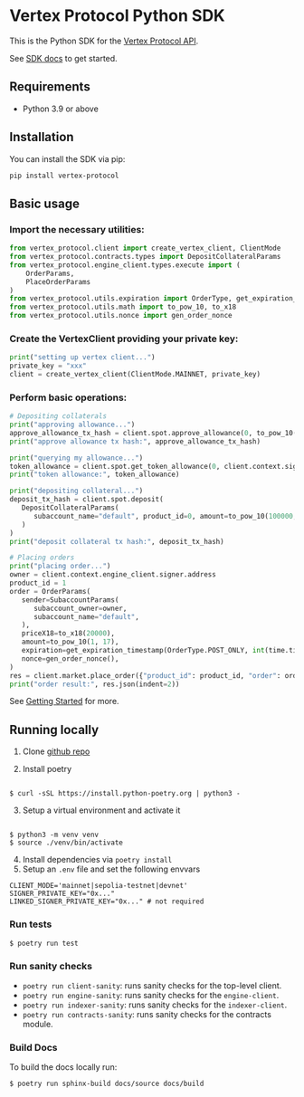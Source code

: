 # Vertex Protocol Python SDK

This is the Python SDK for the [Vertex Protocol API](https://vertex-protocol.gitbook.io/docs/developer-resources/api).

See [SDK docs](https://vertex-protocol.github.io/vertex-python-sdk/index.html) to get started.

## Requirements

- Python 3.9 or above

## Installation

You can install the SDK via pip:

```bash
pip install vertex-protocol
```

## Basic usage

### Import the necessary utilities:

```python
from vertex_protocol.client import create_vertex_client, ClientMode
from vertex_protocol.contracts.types import DepositCollateralParams
from vertex_protocol.engine_client.types.execute import (
    OrderParams,
    PlaceOrderParams
)
from vertex_protocol.utils.expiration import OrderType, get_expiration_timestamp
from vertex_protocol.utils.math import to_pow_10, to_x18
from vertex_protocol.utils.nonce import gen_order_nonce
```

### Create the VertexClient providing your private key:

```python
print("setting up vertex client...")
private_key = "xxx"
client = create_vertex_client(ClientMode.MAINNET, private_key)
```

### Perform basic operations:

```python
# Depositing collaterals
print("approving allowance...")
approve_allowance_tx_hash = client.spot.approve_allowance(0, to_pow_10(100000, 6))
print("approve allowance tx hash:", approve_allowance_tx_hash)

print("querying my allowance...")
token_allowance = client.spot.get_token_allowance(0, client.context.signer.address)
print("token allowance:", token_allowance)

print("depositing collateral...")
deposit_tx_hash = client.spot.deposit(
   DepositCollateralParams(
      subaccount_name="default", product_id=0, amount=to_pow_10(100000, 6)
   )
)
print("deposit collateral tx hash:", deposit_tx_hash)

# Placing orders
print("placing order...")
owner = client.context.engine_client.signer.address
product_id = 1
order = OrderParams(
   sender=SubaccountParams(
      subaccount_owner=owner,
      subaccount_name="default",
   ),
   priceX18=to_x18(20000),
   amount=to_pow_10(1, 17),
   expiration=get_expiration_timestamp(OrderType.POST_ONLY, int(time.time()) + 40),
   nonce=gen_order_nonce(),
)
res = client.market.place_order({"product_id": product_id, "order": order})
print("order result:", res.json(indent=2))
```

See [Getting Started](https://vertex-protocol.github.io/vertex-python-sdk/getting-started.html) for more.

## Running locally

1. Clone [github repo](https://github.com/vertex-protocol/vertex-python-sdk)

2. Install poetry

```

$ curl -sSL https://install.python-poetry.org | python3 -

```

3. Setup a virtual environment and activate it

```

$ python3 -m venv venv
$ source ./venv/bin/activate

```

4. Install dependencies via `poetry install`
5. Setup an `.env` file and set the following envvars

```shell
CLIENT_MODE='mainnet|sepolia-testnet|devnet'
SIGNER_PRIVATE_KEY="0x..."
LINKED_SIGNER_PRIVATE_KEY="0x..." # not required
```

### Run tests

```
$ poetry run test
```

### Run sanity checks

- `poetry run client-sanity`: runs sanity checks for the top-level client.
- `poetry run engine-sanity`: runs sanity checks for the `engine-client`.
- `poetry run indexer-sanity`: runs sanity checks for the `indexer-client`.
- `poetry run contracts-sanity`: runs sanity checks for the contracts module.

### Build Docs

To build the docs locally run:

```
$ poetry run sphinx-build docs/source docs/build
```
